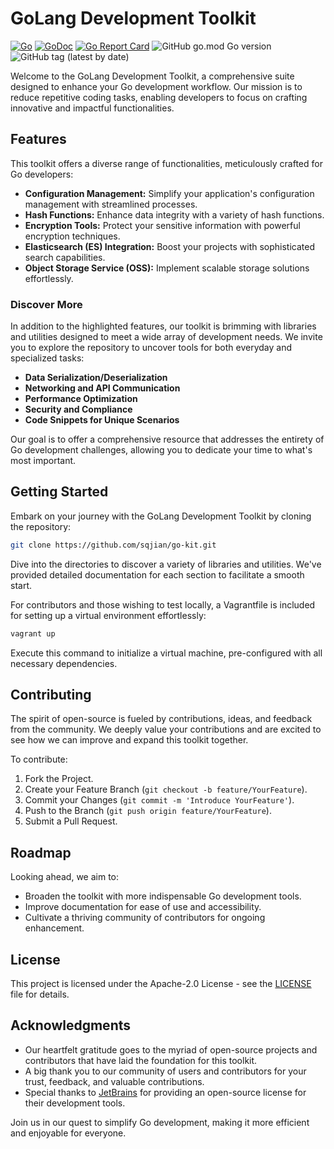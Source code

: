 # GoLang Development Toolkit

[![Go](https://github.com/sqjian/go-kit/actions/workflows/go-kit.yml/badge.svg)](https://github.com/sqjian/go-kit/actions/workflows/go-kit.yml)
[![GoDoc](https://godoc.org/github.com/sqjian/go-kit?status.svg&style=flat-square)](http://godoc.org/github.com/sqjian/go-kit)
[![Go Report Card](https://goreportcard.com/badge/github.com/sqjian/go-kit?style=flat-square)](https://goreportcard.com/report/github.com/sqjian/go-kit)
![GitHub go.mod Go version](https://img.shields.io/github/go-mod/go-version/sqjian/go-kit)
![GitHub tag (latest by date)](https://img.shields.io/github/v/tag/sqjian/go-kit)

Welcome to the GoLang Development Toolkit, a comprehensive suite designed to enhance your Go development workflow. Our mission is to reduce repetitive coding tasks, enabling developers to focus on crafting innovative and impactful functionalities.

## Features

This toolkit offers a diverse range of functionalities, meticulously crafted for Go developers:

- **Configuration Management:** Simplify your application's configuration management with streamlined processes.
- **Hash Functions:** Enhance data integrity with a variety of hash functions.
- **Encryption Tools:** Protect your sensitive information with powerful encryption techniques.
- **Elasticsearch (ES) Integration:** Boost your projects with sophisticated search capabilities.
- **Object Storage Service (OSS):** Implement scalable storage solutions effortlessly.

### Discover More

In addition to the highlighted features, our toolkit is brimming with libraries and utilities designed to meet a wide array of development needs. We invite you to explore the repository to uncover tools for both everyday and specialized tasks:

- **Data Serialization/Deserialization**
- **Networking and API Communication**
- **Performance Optimization**
- **Security and Compliance**
- **Code Snippets for Unique Scenarios**

Our goal is to offer a comprehensive resource that addresses the entirety of Go development challenges, allowing you to dedicate your time to what's most important.

## Getting Started

Embark on your journey with the GoLang Development Toolkit by cloning the repository:

```bash
git clone https://github.com/sqjian/go-kit.git
```

Dive into the directories to discover a variety of libraries and utilities. We've provided detailed documentation for each section to facilitate a smooth start.

For contributors and those wishing to test locally, a Vagrantfile is included for setting up a virtual environment effortlessly:

```bash
vagrant up
```

Execute this command to initialize a virtual machine, pre-configured with all necessary dependencies.

## Contributing

The spirit of open-source is fueled by contributions, ideas, and feedback from the community. We deeply value your contributions and are excited to see how we can improve and expand this toolkit together.

To contribute:

1. Fork the Project.
2. Create your Feature Branch (`git checkout -b feature/YourFeature`).
3. Commit your Changes (`git commit -m 'Introduce YourFeature'`).
4. Push to the Branch (`git push origin feature/YourFeature`).
5. Submit a Pull Request.

## Roadmap

Looking ahead, we aim to:

- Broaden the toolkit with more indispensable Go development tools.
- Improve documentation for ease of use and accessibility.
- Cultivate a thriving community of contributors for ongoing enhancement.

## License

This project is licensed under the Apache-2.0 License - see the [LICENSE](https://chat.openai.com/c/LICENSE) file for details.

## Acknowledgments

- Our heartfelt gratitude goes to the myriad of open-source projects and contributors that have laid the foundation for this toolkit.
- A big thank you to our community of users and contributors for your trust, feedback, and valuable contributions.
- Special thanks to [JetBrains](https://jb.gg/OpenSourceSupport) for providing an open-source license for their development tools.

Join us in our quest to simplify Go development, making it more efficient and enjoyable for everyone.

